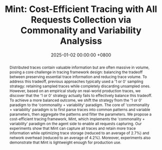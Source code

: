 ---
title:          "Mint: Cost-Efficient Tracing with All Requests Collection via Commonality and Variability Analysiss"
date:           2025-01-02 00:00:00 +0800
selected:       true
pub:            >-
                In 30th ACM International Conference on Architectural Support for Programming Languages and Operating Systems.
pub_pre:        >-
                <span class="badge badge-pill badge-custom badge-success">ASPLOS'25 (CCF A)</span>
# <span class="badge badge-pill badge-custom badge-info">FSE'24</span>
# pub_post:       'Under review.'
# pub_last:       '🏆 <span style="color:red"><b>Best Paper Award</b></span>'
abstract: >-
    Distributed traces contain valuable information but are often massive in volume, posing a core challenge in tracing framework design: balancing the tradeoff between preserving essential trace information and reducing trace volume. To address this tradeoff, previous approaches typically used a '1 or 0' sampling strategy: retaining sampled traces while completely discarding unsampled ones. However, based on an empirical study on real-world production traces, we discover that the '1 or 0' strategy actually fails to effectively balance this tradeoff. To achieve a more balanced outcome, we shift the strategy from the '1 or 0' paradigm to the 'commonality + variability' paradigm. The core of 'commonality + variability' paradigm is to first parse traces into common patterns and variable parameters, then aggregate the patterns and filter the parameters. We propose a cost-efficient tracing framework, Mint, which implements the 'commonality + variability' paradigm on the agent side to enable all requests capturing. Our experiments show that Mint can capture all traces and retain more trace information while optimizing trace storage (reduced to an average of 2.7%) and network overhead (reduced to an average of 4.2%). Moreover, experiments also demonstrate that Mint is lightweight enough for production use.
# cover:          assets/images/covers/Prism-cover.png
authors:
  - Haiyu Huang
  - Cheng Chen
  - Kunyi Chen
  - Pengfei Chen
  - Guangba Yu
  - Zilong He
  - Yilun Wang
  - Huxing Zhang
  - Qi Zhou

links:
  Paper: https://yuxiaoba.github.io/files/ASPLOS25/Mint.pdf
  Project: 
  DOI: 
  BibTex: 
  Arxiv: https://arxiv.org/pdf/2411.04605
---